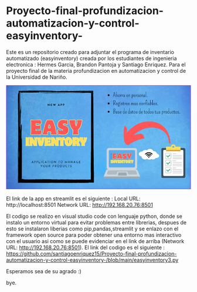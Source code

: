 # Proyecto-final-profundizacion-automatizacion-y-control-easyinventory-
Este es un repositorio creado para adjuntar el programa de inventario automatizado (easyinventory) creada por los estudiantes de ingenieria electronica : Hermes Garcia, Brandon Pantoja y Santiago Enriquez. Para el proyecto final de la materia profundizacion en automatizacion y control de la Universidad de Nariño.

<img src="https://github.com/santiagoenriquez15/Proyecto-final-profundizacion-automatizacion-y-control-easyinventory-/blob/main/easyinventory.jpg">

El link de la app en streamlit es el siguiente : 
  Local URL: http://localhost:8501
  Network URL: http://192.168.20.76:8501

  El codigo se realizo en visual studio code con lenguaje python, donde se instalo un entorno virtual para evitar problemas entre librerias, despues de esto se instalaron liberias como pip,pandas,streamlit y se enlazo con el framework open source para poder obtener una entorno mas interactivo con el usuario asi como se puede evidenciar en el link de arriba (Network URL: http://192.168.20.76:8501).
  El link del codigo es el siguiente : https://github.com/santiagoenriquez15/Proyecto-final-profundizacion-automatizacion-y-control-easyinventory-/blob/main/easyinventory3.py
 
  
  Esperamos sea de su agrado :)

bye.

